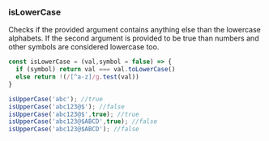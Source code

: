 ### isLowerCase

Checks if the provided argument contains anything else than the lowercase alphabets. If the second argument is provided to be true than numbers and other symbols are considered lowercase too.

``` js
const isLowerCase = (val,symbol = false) => {
  if (symbol) return val === val.toLowerCase()
  else return !(/[^a-z]/g.test(val))
}
```
```js
isUpperCase('abc'); //true
isUpperCase('abc123@$'); //false
isUpperCase('abc123@$',true); //true
isUpperCase('abc123@$ABCD',true); //false
isUpperCase('abc123@$ABCD'); //false
```
